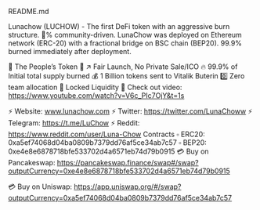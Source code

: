 README.md


Lunachow (LUCHOW) - The first DeFi token with an aggressive burn structure. 💯% community-driven. LunaChow was deployed on Ethereum network (ERC-20) with a fractional bridge on BSC chain (BEP20). 99.9% burned immediately after deployment. 

🚀  The People’s Token 🚀
↗️   Fair Launch, No Private Sale/ICO
🔥  99.9% of Initial total supply burned
💰 1 Billion tokens sent to Vitalik Buterin
0️⃣  Zero team allocation
🔐  Locked Liquidity
👀 Check out video: https://www.youtube.com/watch?v=V6c_PIc7OjY&t=1s

⚡️ Website:  www.lunachow.com
⚡️ Twitter: https://twitter.com/LunaChoww 
⚡️ Telegram: https://t.me/LuChow 
⚡️  Reddit: https://www.reddit.com/user/Luna-Chow 
Contracts
▫️ ERC20: 0xa5ef74068d04ba0809b7379dd76af5ce34ab7c57
▫️ BEP20: 0xe4e8e6878718bfe533702d4a6571eb74d79b0915
💳 Buy on Pancakeswap:
https://pancakeswap.finance/swap#/swap?outputCurrency=0xe4e8e6878718bfe533702d4a6571eb74d79b0915

💳 Buy on Uniswap:
https://app.uniswap.org/#/swap?outputCurrency=0xa5ef74068d04ba0809b7379dd76af5ce34ab7c57

